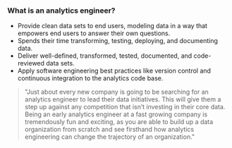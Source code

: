 
### What is an analytics engineer?
- Provide clean data sets to end users, modeling data in a way that empowers end users to answer their own questions. 
- Spends their time transforming, testing, deploying, and documenting data.
- Deliver well-defined, transformed, tested, documented, and code-reviewed data sets.
- Apply software engineering best practices like version control and continuous integration to the analytics code base.

> "Just about every new company is going to be searching for an analytics engineer to lead their data initiatives. This will give them a step up against any competition that isn’t investing in their core data. Being an early analytics engineer at a fast growing company is tremendously fun and exciting, as you are able to build up a data organization from scratch and see firsthand how analytics engineering can change the trajectory of an organization."

